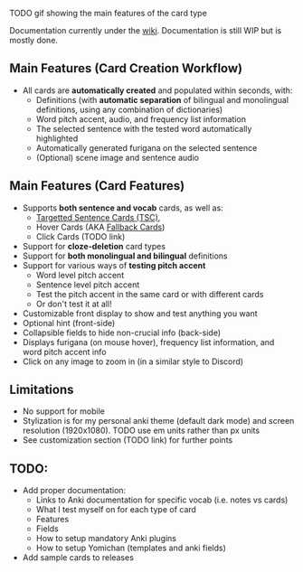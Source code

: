
TODO gif showing the main features of the card type

Documentation currently under the [wiki](https://github.com/Aquafina-water-bottle/jp-mining-note/wiki).
Documentation is still WIP but is mostly done.

## Main Features (Card Creation Workflow)
* All cards are **automatically created** and populated within seconds, with:
   * Definitions (with **automatic separation** of bilingual and monolingual definitions, using any combination of dictionaries)
   * Word pitch accent, audio, and frequency list information
   * The selected sentence with the tested word automatically highlighted
   * Automatically generated furigana on the selected sentence
   * (Optional) scene image and sentence audio

## Main Features (Card Features)
* Supports **both sentence and vocab** cards, as well as:
    * [Targetted Sentence Cards (TSC)](https://tatsumoto.neocities.org/blog/discussing-various-card-templates.html#targeted-sentence-cards-or-mpvacious-cards),
    * Hover Cards (AKA [Fallback Cards](https://tatsumoto.neocities.org/blog/discussing-various-card-templates.html#fallback-cards))
    * Click Cards (TODO link)
* Support for **cloze-deletion** card types
* Support for **both monolingual and bilingual** definitions
* Support for various ways of **testing pitch accent**
   * Word level pitch accent
   * Sentence level pitch accent
   * Test the pitch accent in the same card or with different cards
   * Or don't test it at all!
* Customizable front display to show and test anything you want
* Optional hint (front-side)
* Collapsible fields to hide non-crucial info (back-side)
* Displays furigana (on mouse hover), frequency list information, and word pitch accent info
* Click on any image to zoom in (in a similar style to Discord)

## Limitations
* No support for mobile
* Stylization is for my personal anki theme (default dark mode) and screen resolution (1920x1080). TODO use em units rather than px units
* See customization section (TODO link) for further points


## TODO:
* Add proper documentation:
  * Links to Anki documentation for specific vocab (i.e. notes vs cards)
  * What I test myself on for each type of card
  * Features
  * Fields
  * How to setup mandatory Anki plugins
  * How to setup Yomichan (templates and anki fields)
* Add sample cards to releases



